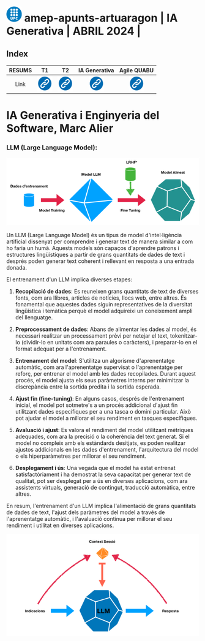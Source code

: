 # <img src="../assets/UPClogo.png" alt="Logo_UPC svg" width="40" height="40"> amep-apunts-artuaragon | IA Generativa | ABRIL 2024 | 

## Index

| RESUMS |                                    T1                                     |                                  T2                                   | IA Generativa | Agile QUABU
| :---: | :-----------------------------------------------------------------------: | :-------------------------------------------------------------------: | :-: |:-: |
| Link  | [<img src="../assets/linkicon.png" alt="link" width="40" height="40">](https://github.com/artHub-j/amep-apunts-artuaragon/blob/main/APUNTS/T1-apunts.md) | [<img src="../assets/linkicon.png" alt="link" width="40" height="40">](https://github.com/artHub-j/amep-apunts-artuaragon/blob/main/APUNTS/T2-apunts.md)|[<img src="../assets/linkicon.png" alt="link" width="40" height="40">](https://github.com/artHub-j/amep-apunts-artuaragon/blob/main/APUNTS/IA_Generativa-apunts.md)|[<img src="../assets/linkicon.png" alt="link" width="40" height="40">](https://github.com/artHub-j/amep-apunts-artuaragon/blob/main/APUNTS/Agile_QUABU-apunts.md) |

# IA Generativa i Enginyeria del Software, Marc Alier

### LLM (Large Language Model): 

<img src="../assets/EntrenamentLLM.png">


Un LLM (Large Language Model) és un tipus de model d'intel·ligència artificial dissenyat per comprendre i generar text de manera similar a com ho faria un humà. Aquests models són capaços d'aprendre patrons i estructures lingüístiques a partir de grans quantitats de dades de text i després poden generar text coherent i rellevant en resposta a una entrada donada.

El entrenament d'un LLM implica diverses etapes:

1. **Recopilació de dades**: Es reuneixen grans quantitats de text de diverses fonts, com ara llibres, articles de notícies, llocs web, entre altres. És fonamental que aquestes dades siguin representatives de la diversitat lingüística i temàtica perquè el model adquireixi un coneixement ampli del llenguatge.

2. **Preprocessament de dades**: Abans de alimentar les dades al model, és necessari realitzar un processament prèvi per netejar el text, tokenitzar-lo (dividir-lo en unitats com ara paraules o caràcters), i preparar-lo en el format adequat per a l'entrenament.

3. **Entrenament del model**: S'utilitza un algorisme d'aprenentatge automàtic, com ara l'aprenentatge supervisat o l'aprenentatge per reforç, per entrenar el model amb les dades recopilades. Durant aquest procés, el model ajusta els seus paràmetres interns per minimitzar la discrepància entre la sortida predita i la sortida esperada.

4. **Ajust fin (fine-tuning)**: En alguns casos, després de l'entrenament inicial, el model pot sotmetre's a un procés addicional d'ajust fin utilitzant dades específiques per a una tasca o domini particular. Això pot ajudar el model a millorar el seu rendiment en tasques específiques.

5. **Avaluació i ajust**: Es valora el rendiment del model utilitzant mètriques adequades, com ara la precisió o la coherència del text generat. Si el model no compleix amb els estàndards desitjats, es poden realitzar ajustos addicionals en les dades d'entrenament, l'arquitectura del model o els hiperparàmetres per millorar el seu rendiment.

6. **Desplegament i ús**: Una vegada que el model ha estat entrenat satisfactòriament i ha demostrat la seva capacitat per generar text de qualitat, pot ser desplegat per a ús en diverses aplicacions, com ara assistents virtuals, generació de contingut, traducció automàtica, entre altres.

En resum, l'entrenament d'un LLM implica l'alimentació de grans quantitats de dades de text, l'ajust dels paràmetres del model a través de l'aprenentatge automàtic, i l'avaluació contínua per millorar el seu rendiment i utilitat en diverses aplicacions.

<img src="../assets/LLMFuncionament.png">

